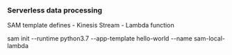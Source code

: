 ### Serverless data processing  ###

SAM template defines
    - Kinesis Stream
    - Lambda function
    
sam init --runtime python3.7 --app-template hello-world --name sam-local-lambda
